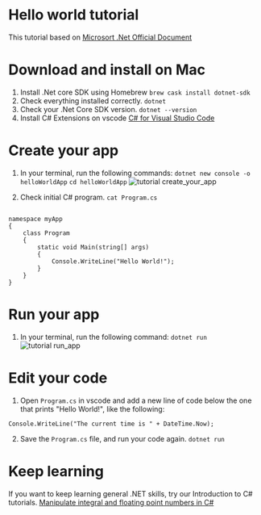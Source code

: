 # Hello world tutorial
This tutorial based on [Microsort .Net Official Document](https://dotnet.microsoft.com/learn/dotnet/hello-world-tutorial/intro)

# Download and install on Mac
1. Install .Net core SDK using Homebrew
`brew cask install dotnet-sdk`
2. Check everything installed correctly.
`dotnet`
3. Check your .Net Core SDK version.
`dotnet --version`
4. Install C# Extensions on vscode
[C# for Visual Studio Code](https://marketplace.visualstudio.com/items?itemName=ms-vscode.csharp)

# Create your app
1. In your terminal, run the following commands:
`dotnet new console -o helloWorldApp`
`cd helloWorldApp`
![tutorial create_your_app](https://dotnet.microsoft.com/images/tutorial-gifs/dotnet-hello-world-create-app.gif)

2. Check initial C# program.
`cat Program.cs`
```using System;

namespace myApp
{
    class Program
    {
        static void Main(string[] args)
        {
            Console.WriteLine("Hello World!");
        }
    }
}
```

# Run your app
1. In your terminal, run the following command:
`dotnet run`
![tutorial run_app](https://dotnet.microsoft.com/images/tutorial-gifs/dotnet-hello-world-run-app.gif)

# Edit your code
1. Open `Program.cs` in vscode and add a new line of code below the one that prints "Hello World!", like the following:
```Console.WriteLine("Hello World!");
Console.WriteLine("The current time is " + DateTime.Now);
```
2. Save the `Program.cs` file, and run your code again.
`dotnet run`

# Keep learning
If you want to keep learning general .NET skills, try our Introduction to C# tutorials.
[Manipulate integral and floating point numbers in C#](https://docs.microsoft.com/en-us/dotnet/csharp/tutorials/intro-to-csharp/numbers-in-csharp-local)